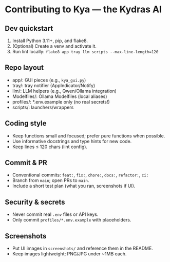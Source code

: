 # Contributing to Kya — the Kydras AI

## Dev quickstart
1. Install Python 3.11+, pip, and flake8.
2. (Optional) Create a venv and activate it.
3. Run lint locally: `flake8 app tray llm scripts --max-line-length=120`

## Repo layout
- app/: GUI pieces (e.g., `kya_gui.py`)
- tray/: tray notifier (AppIndicator/Notify)
- llm/: LLM helpers (e.g., Qwen/Ollama integration)
- Modelfiles/: Ollama Modelfiles (local aliases)
- profiles/: *.env.example only (no real secrets!)
- scripts/: launchers/wrappers

## Coding style
- Keep functions small and focused; prefer pure functions when possible.
- Use informative docstrings and type hints for new code.
- Keep lines ≤ 120 chars (lint config).

## Commit & PR
- Conventional commits: `feat:`, `fix:`, `chore:`, `docs:`, `refactor:`, `ci:`
- Branch from `main`; open PRs to `main`.
- Include a short test plan (what you ran, screenshots if UI).

## Security & secrets
- Never commit real `.env` files or API keys.
- Only commit `profiles/*.env.example` with placeholders.

## Screenshots
- Put UI images in `screenshots/` and reference them in the README.
- Keep images lightweight; PNG/JPG under ~1MB each.
